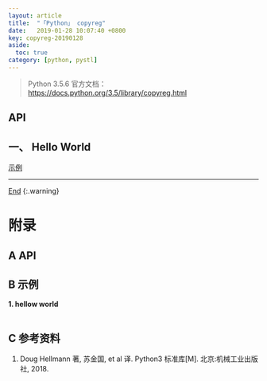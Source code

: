 ```yaml
---
layout: article
title:  "「Python」 copyreg"
date:   2019-01-28 10:07:40 +0800
key: copyreg-20190128
aside:
  toc: true
category: [python, pystl]
---
```

<span id='head'></span>  

>Python 3.5.6 官方文档：<https://docs.python.org/3.5/library/copyreg.html>    

## API

## 一、 Hello World
[示例](#hellow_world)  



-------------------  
[End](#head)
{:.warning}  



# 附录
## A API


## B 示例
<span id="hellow_world">**1. hellow world**</span>  


```python

```

## C 参考资料
1. Doug Hellmann 著, 苏金国, et al 译. Python3 标准库[M]. 北京:机械工业出版社, 2018.
